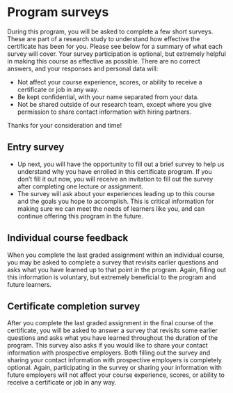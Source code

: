# Program surveys

During this program, you will be asked to complete a few short surveys. These are part of a research study to understand how effective the certificate has been for you. Please see below for a summary of what each survey will cover. Your survey participation is optional, but extremely helpful in making this course as effective as possible. There are no correct answers, and your responses and personal data will:

- Not affect your course experience, scores, or ability to receive a certificate or job in any way.
- Be kept confidential, with your name separated from your data.
- Not be shared outside of our research team, except where you give permission to share contact information with hiring partners.

Thanks for your consideration and time!

## Entry survey

- Up next, you will have the opportunity to fill out a brief survey to help us understand why you have enrolled in this certificate program. If you don’t fill it out now, you will receive an invitation to fill out the survey after completing one lecture or assignment.
- The survey will ask about your experiences leading up to this course and the goals you hope to accomplish. This is critical information for making sure we can meet the needs of learners like you, and can continue offering this program in the future.

## Individual course feedback

When you complete the last graded assignment within an individual course, you may be asked to complete a survey that revisits earlier questions and asks what you have learned up to that point in the program. Again, filling out this information is voluntary, but extremely beneficial to the program and future learners.

## Certificate completion survey

After you complete the last graded assignment in the final course of the certificate, you will be asked to answer a survey that revisits some earlier questions and asks what you have learned throughout the duration of the program. This survey also asks if you would like to share your contact information with prospective employers. Both filling out the survey and sharing your contact information with prospective employers is completely optional. Again, participating in the survey or sharing your information with future employers will not affect your course experience, scores, or ability to receive a certificate or job in any way.

